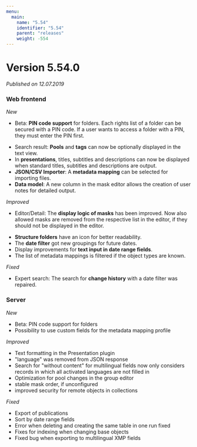 ```yaml
---
menu:
  main:
    name: "5.54"
    identifier: "5.54"
    parent: "releases"
    weight: -554
---
```


# Version 5.54.0

*Published on 12.07.2019*

### Web frontend

*New*

* Beta: **PIN code support** for folders. Each rights list of a folder can be secured with a PIN code. If a user wants to access a folder with a PIN, they must enter the PIN first.
- Search result: **Pools** and **tags** can now be optionally displayed in the text view.
- In **presentations**, titles, subtitles and descriptions can now be displayed when standard titles, subtitles and descriptions are output.
- **JSON/CSV Importer**: A **metadata mapping** can be selected for importing files.
- **Data model**: A new column in the mask editor allows the creation of user notes for detailed output.



*Improved*

* Editor/Detail: The **display logic of masks** has been improved. Now also allowed masks are removed from the respective list in the editor, if they should not be displayed in the editor.
- **Structure folders** have an icon for better readability.
- The **date filter** got new groupings for future dates.
- Display improvements for **text input in date range fields**.
- The list of metadata mappings is filtered if the object types are known. 



*Fixed*

* Expert search: The search for **change history** with a date filter was repaired.



<h3>Server</h3

*New*

- Beta: PIN code support for folders
- Possibility to use custom fields for the metadata mapping profile



*Improved*

- Text formatting in the Presentation plugin
- "language" was removed from JSON response
- Search for "without content" for multilingual fields now only considers records in which all activated languages are not filled in
- Optimization for pool changes in the group editor
- stable mask order, if unconfigured
- improved security for remote objects in collections



*Fixed*

- Export of publications
- Sort by date range fields
- Error when deleting and creating the same table in one run fixed
- Fixes for indexing when changing base objects
- Fixed bug when exporting to multilingual XMP fields